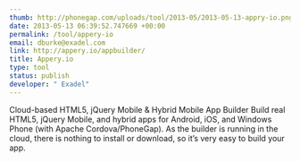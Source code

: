 ```yaml
--- 
thumb: http://phonegap.com/uploads/tool/2013-05/2013-05-13-appry-io.png
date: 2013-05-13 06:39:52.747669 +00:00
permalink: /tool/appery-io
email: dburke@exadel.com
link: http://appery.io/appbuilder/
title: Appery.io
type: tool
status: publish
developer: " Exadel"
---
```


Cloud-based HTML5, jQuery Mobile & Hybrid Mobile App Builder
Build real HTML5, jQuery Mobile, and hybrid apps for Android, iOS, and Windows Phone (with Apache Cordova/PhoneGap). As the builder is running in the cloud, there is nothing to install or download, so it’s very easy to build your app.
